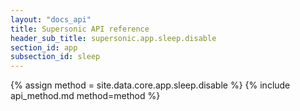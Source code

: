 ```yaml
---
layout: "docs_api"
title: Supersonic API reference
header_sub_title: supersonic.app.sleep.disable
section_id: app
subsection_id: sleep
---
```


{% assign method = site.data.core.app.sleep.disable %}
{% include api_method.md method=method %}
